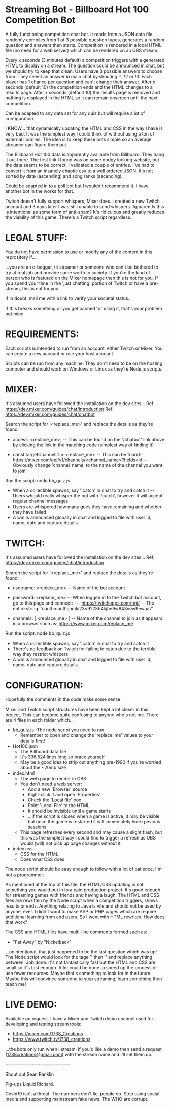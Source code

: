 Streaming Bot - Billboard Hot 100 Competition Bot
=================================================
A fully functioning competition chat bot. It reads from a JSON data file, randomly compiles from 1 of 3 possible question types, generates a random question and answers then starts. Competition is rendered in a local HTML file (no need for a web server) which can be rendered on an OBS stream.

Every x seconds (3 minutes default) a competition triggers with a generated HTML to display on a stream. The question could be announced in chat, but we should try to keep that clean. Users have 3 possible answers to choose from. They select an answer in main chat by shouting !1, !2 or !3. Each player has 1 chance per question and can't change their answer. After x seconds (default 10) the competition ends and the HTML changes to a results page. After x seconds (default 10) the results page is removed and nothing is displayed in the HTML so it can remain onscreen until the next competition.

Can be adapted to any data set for any quiz but will require a lot of configuration.

I KNOW... that dynamically updating the HTML and CSS in the way I have is very bad. It was the simplest way I could think of without using a ton of external libraries. The idea is to keep these bots simple so an average streamer can figure them out.

The Billboard Hot 100 data is apparently available from Billboard. They hang it out there. The first link I found was on some dodgy looking website, but the data seems to be correct. I validated a couple of entries. I've had to convert it from an insanely chaotic csv to a well ordered JSON. It's not sorted by date (ascending) and song ranks (ascending).

Could be adapted in to a poll bot but I wouldn't recommend it. I have another bot in the works for that.

Twitch doesn't fully support whispers, Mixer does. I created a new Twitch account and 3 days later I was still unable to send whispers. Apparently this is intentional as some form of anti-spam? It's ridiculous and greatly reduces the viability of this game. There's a Twitch script regardless.


LEGAL STUFF:
============
You do not have permission to use or modify any of the content in this reprository if...

...you are an e-beggar, tit streamer or someone who can't be bothered to try at real job and provide some worth to society. If you're the kind of person who is featured on the Mixer homepage then this is not for you. If you spend your time in the 'just chatting' portion of Twitch or have a pre-stream, this is not for you.

If in doubt, mail me with a link to verify your societal status.

If this breaks something or you get banned for using it, that's your problem not mine.


REQUIREMENTS:
=============
Each scripts is intended to run from an account, either Twitch or Mixer. You can create a new account or use your host account.

Scripts can be run from any machine. They don't need to be on the hosting computer and should work on Windows or Linux as they're Node.js scripts.


MIXER:
======
It's assumed users have followed the installation on the dev sites...
Ref: https://dev.mixer.com/guides/chat/introduction
Ref: https://dev.mixer.com/guides/chat/chatbot

Search the script for '<replace_me>' and replace the details as they're found:

- access: <replace_me>,
-- This can be found on the '/chatbot' link above by clicking the link in the matching code (simplest way of finding it)

- const targetChannelID = <replace_me>
-- This can be found: https://mixer.com/api/v1/channels/<channel_name>?fields=id
-- Obviously change 'channel_name' to the name of the channel you want to join

Run the script: node bb_quiz.js
- When a collectible spawns, say '!catch' in chat to try and catch it
-- Users whould really whisper the bot with '!catch', however it will accept regular channel messages
- Users are whispered how many goes they have remaining and whether they have failed
- A win is announced globally in chat and logged to file with user id, name, date and capture details


TWITCH:
=======
It's assumed users have followed the installation on the dev sites...
Ref: https://dev.mixer.com/guides/chat/introduction


Search the script for '<replace_me>' and replace the details as they're found:

- username: <replace_me>
-- Name of the bot account

- password: <replace_me>
-- When logged in to the Twitch bot account, go to this page and connect:
--- https://twitchapps.com/tmi/
-- The entire string: 'oauth:oauth:jnmki23o9278h4kjhe9w843vew9ewaa7'

- channels: [ <replace_me> ]
-- Name of the channel to join as it appears in a browser such as: https://www.mixer.com/replace_me


Run the script: node bb_quiz.js
- When a collectible spawns, say '!catch' in chat to try and catch it
- There's no feedback on Twitch for failing to catch due to the terrible way they restrict whispers
- A win is announced globally in chat and logged to file with user id, name, date and capture details


CONFIGURATION:
==============
Hopefully the comments in the code make some sense.

Mixer and Twitch script structures have been kept a lot closer in this project. This can become quite confusing to anyone who's not me. There are 4 files in each folder which...

- bb_quiz.js
  -The node script you need to run
  - Remember to open and change the 'replace_me' values to your details first!
- Hot100.json
  - The Billboard data file
  - It's 336,524 lines long so brace yourself
  - May be a good idea to strip out anything pre-1990 if you're worried about the ~20mb size
- index.html
  - The web page to render in OBS
  - You don't need a web server:
    - Add a new 'Browser' source
    - Right-click it and open 'Properties'
    - Check the 'Local file' box
    - Point 'Local File' to the HTML
    - It should be invisible until a game starts
    - ...if the script is closed when a game is active, it may be visible but once the game is restarted it will immediately hide rpevious sessions
  - This page refreshes every second and may cause a slight flash, but this was the simplest way I could find to trigger a refresh as OBS would (will) not pick up page changes without it
- index.css
  - CSS for the HTML
  - Does what CSS does
  
The node script should be easy enough to follow with a lot of patience. I'm not a programmer.

As mentioned at the top of this file, the HTML/CSS updating is not something you would put in to a paid production project. It's good enough for streaming games with friends and having a laugh. The HTML and CSS files are rewritten by the Node script when a competition triggers, shows results or ends. Anything relating to Java is vile and should not be used by anyone, ever. I didn't want to make ASP or PHP pages which are require additional learning from end users. So I went with HTML rewrites. How does that work?

The CSS and HTML files have multi-line comments formed such as:
- <!--1-->"Far Away" by "Nickelback"<!--/1-->

...unintentional, that just happened to be the last question which was up! The Node script would look for the tage '<!--1-->' then '<!--/1-->' and replace anything between. Job done. It's not fantastically fast but the HTML and CSS are small so it's fast enough. A lot could be done to speed up the process or use fewer resources. Maybe that's something to look for in the future. Maybe this will convince someone to stop streaming, learn something then teach me!


LIVE DEMO:
==========
Available on request. I have a Mixer and Twitch demo channel used for developing and testing stream tools:
- https://mixer.com/1738_Creations
- https://www.twitch.tv/1738_creations

...the bots only run when I stream. If you'd like a demo then send a request (1738creations@gmail.com) with the stream name and I'll set them up.



======================

Shout out Sean Ranklin

Pig-ups Liquid Richard.


Covid19 isn't a threat. The numbers don't lie, people do. Stop using social media and supporting mainstream fake news. The WHO are corrupt.

